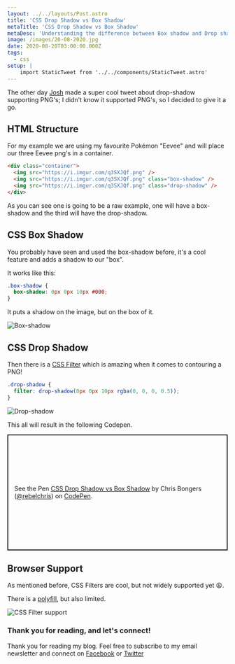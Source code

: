 ```yaml
---
layout: ../../layouts/Post.astro
title: 'CSS Drop Shadow vs Box Shadow'
metaTitle: 'CSS Drop Shadow vs Box Shadow'
metaDesc: 'Understanding the difference between Box shadow and Drop shadow'
image: /images/20-08-2020.jpg
date: 2020-08-20T03:00:00.000Z
tags:
  - css 
setup: | 
    import StaticTweet from '../../components/StaticTweet.astro'
---
```


The other day [Josh](https://twitter.com/JoshWComeau) made a super cool tweet about drop-shadow supporting PNG's; I didn't know it supported PNG's, so I decided to give it a go.

<StaticTweet id="1288830824322924544" />

## HTML Structure

For my example we are using my favourite Pokémon "Eevee" and will place our three Eevee png's in a container.

```html
<div class="container">
  <img src="https://i.imgur.com/q3SXJQf.png" />
  <img src="https://i.imgur.com/q3SXJQf.png" class="box-shadow" />
  <img src="https://i.imgur.com/q3SXJQf.png" class="drop-shadow" />
</div>
```

As you can see one is going to be a raw example, one will have a box-shadow and the third will have the drop-shadow.

## CSS Box Shadow

You probably have seen and used the box-shadow before, it's a cool feature and adds a shadow to our "box".

It works like this:

```css
.box-shadow {
  box-shadow: 0px 0px 10px #000;
}
```

It puts a shadow on the image, but on the box of it.

![Box-shadow](https://i.imgur.com/ANAmEZ9.png)

## CSS Drop Shadow

Then there is a [CSS Filter](https://daily-dev-tips.com/posts/building-a-realtime-photoshop/) which is amazing when it comes to contouring a PNG!

```css
.drop-shadow {
  filter: drop-shadow(0px 0px 10px rgba(0, 0, 0, 0.5));
}
```

![Drop-shadow](https://i.imgur.com/aJYVzi3.png)

This all will result in the following Codepen.

<p class="codepen" data-height="265" data-theme-id="dark" data-default-tab="result" data-user="rebelchris" data-slug-hash="abNmJwE" style="height: 265px; box-sizing: border-box; display: flex; align-items: center; justify-content: center; border: 2px solid; margin: 1em 0; padding: 1em;" data-pen-title="CSS Drop Shadow vs Box Shadow">
  <span>See the Pen <a href="https://codepen.io/rebelchris/pen/abNmJwE">
  CSS Drop Shadow vs Box Shadow</a> by Chris Bongers (<a href="https://codepen.io/rebelchris">@rebelchris</a>)
  on <a href="https://codepen.io">CodePen</a>.</span>
</p>
<script async src="https://static.codepen.io/assets/embed/ei.js"></script>

## Browser Support

As mentioned before, CSS Filters are cool, but not widely supported yet 😩.

There is a [polyfill](https://github.com/Schepp/CSS-Filters-Polyfill), but also limited.

![CSS Filter support](https://caniuse.bitsofco.de/image/css-filters.png)

### Thank you for reading, and let's connect!

Thank you for reading my blog. Feel free to subscribe to my email newsletter and connect on [Facebook](https://www.facebook.com/DailyDevTipsBlog) or [Twitter](https://twitter.com/DailyDevTips1)
